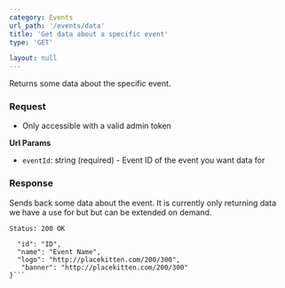 ```yaml
---
category: Events
url_path: '/events/data'
title: 'Get data about a specific event'
type: 'GET'

layout: null
---
```


Returns some data about the specific event. 

### Request

* Only accessible with a valid admin token

**Url Params**

* `eventId`: string (required) - Event ID of the event you want data for

### Response

Sends back some data about the event. It is currently only returning data we have a use for but
but can be extended on demand.

```Status: 200 OK```
```{
  "id": "ID",
  "name": "Event Name",
  "logo": "http://placekitten.com/200/300",
   "banner": "http://placekitten.com/200/300"
}```

